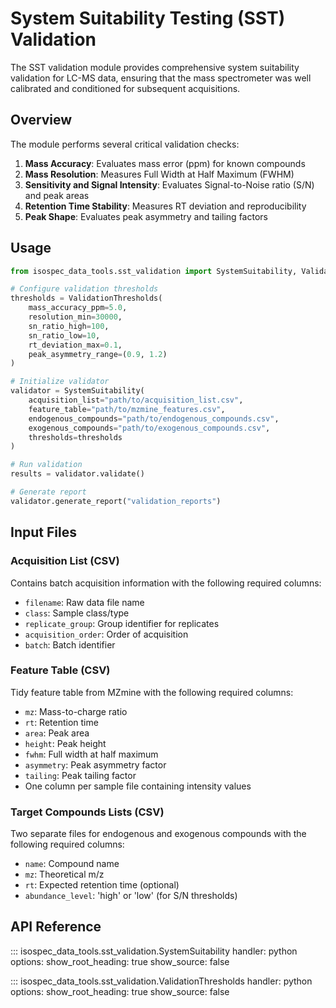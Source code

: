 # System Suitability Testing (SST) Validation

The SST validation module provides comprehensive system suitability validation for LC-MS data, ensuring that the mass spectrometer was well calibrated and conditioned for subsequent acquisitions.

## Overview

The module performs several critical validation checks:

1. **Mass Accuracy**: Evaluates mass error (ppm) for known compounds
2. **Mass Resolution**: Measures Full Width at Half Maximum (FWHM)
3. **Sensitivity and Signal Intensity**: Evaluates Signal-to-Noise ratio (S/N) and peak areas
4. **Retention Time Stability**: Measures RT deviation and reproducibility
5. **Peak Shape**: Evaluates peak asymmetry and tailing factors

## Usage

```python
from isospec_data_tools.sst_validation import SystemSuitability, ValidationThresholds

# Configure validation thresholds
thresholds = ValidationThresholds(
    mass_accuracy_ppm=5.0,
    resolution_min=30000,
    sn_ratio_high=100,
    sn_ratio_low=10,
    rt_deviation_max=0.1,
    peak_asymmetry_range=(0.9, 1.2)
)

# Initialize validator
validator = SystemSuitability(
    acquisition_list="path/to/acquisition_list.csv",
    feature_table="path/to/mzmine_features.csv",
    endogenous_compounds="path/to/endogenous_compounds.csv",
    exogenous_compounds="path/to/exogenous_compounds.csv",
    thresholds=thresholds
)

# Run validation
results = validator.validate()

# Generate report
validator.generate_report("validation_reports")
```

## Input Files

### Acquisition List (CSV)

Contains batch acquisition information with the following required columns:

- `filename`: Raw data file name
- `class`: Sample class/type
- `replicate_group`: Group identifier for replicates
- `acquisition_order`: Order of acquisition
- `batch`: Batch identifier

### Feature Table (CSV)

Tidy feature table from MZmine with the following required columns:

- `mz`: Mass-to-charge ratio
- `rt`: Retention time
- `area`: Peak area
- `height`: Peak height
- `fwhm`: Full width at half maximum
- `asymmetry`: Peak asymmetry factor
- `tailing`: Peak tailing factor
- One column per sample file containing intensity values

### Target Compounds Lists (CSV)

Two separate files for endogenous and exogenous compounds with the following required columns:

- `name`: Compound name
- `mz`: Theoretical m/z
- `rt`: Expected retention time (optional)
- `abundance_level`: 'high' or 'low' (for S/N thresholds)

## API Reference

::: isospec_data_tools.sst_validation.SystemSuitability
handler: python
options:
show_root_heading: true
show_source: false

::: isospec_data_tools.sst_validation.ValidationThresholds
handler: python
options:
show_root_heading: true
show_source: false
